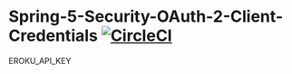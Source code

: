 # Spring-5-Security-OAuth-2-Client-Credentials [![CircleCI](https://circleci.com/gh/SpringSecurity-Keycloak/Spring-5-Security-OAuth-2-Client-Credentials.svg?style=shield)](https://app.circleci.com/pipelines/github/SpringSecurity-Keycloak/Spring-5-Security-OAuth-2-Client-Credentials)


EROKU_API_KEY
